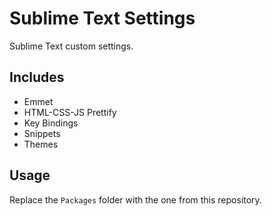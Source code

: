 # Sublime Text Settings

Sublime Text custom settings.

## Includes

- Emmet
- HTML-CSS-JS Prettify
- Key Bindings
- Snippets
- Themes

## Usage

Replace the `Packages` folder with the one from this repository.